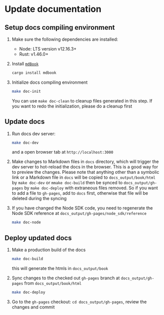 # Update documentation

## Setup docs compiling environment

1. Make sure the following dependencies are installed:
   - Node: LTS version v12.16.3+
   - Rust: v1.46.0+
2. Install [`mdBook`](https://github.com/rust-lang/mdBook)

    ```zsh
    cargo install mdbook
    ```

3. Initialize docs compiling environment

    ```zsh
    make doc-init
    ```

   You can use `make doc-clean` to cleanup files generated in this step. If you want to redo the initialization, please do a cleanup first

## Update docs

1. Run docs dev server:

    ```zsh
    make doc-dev
    ```

   and a open browser tab at `http://localhost:3000`

2. Make changes to Markdown files in `docs` directory, which will trigger the dev server to hot-reload the docs in the browser. This is a good way for to preview the changes. Please note that anything other than a symbolic link or a Markdown file in `docs` will be copied to `docs_output/book/html` by `make doc-dev` or `mmake doc-build` then be synced to `docs_output/gh-pages` by `make doc-deploy` with extraneous files removed. So if you want to add a file to `gh-pages`, add to `docs` first, otherwise that file will be deleted during the syncing

3. If you have changed the Node SDK code, you need to regenerate the Node SDK reference at `docs_output/gh-pages/node_sdk/reference`

    ```zsh
    make doc-node
    ```

## Deploy updated docs

1. Make a production build of the docs

    ```zsh
    make doc-build
    ```

   this will generate the htmls in `docs_output/book`

2. Sync changes to the checked out `gh-pages` branch at `docs_output/gh-pages` from `docs_output/book/html`

    ```zsh
    make doc-deploy
    ```

3. Go to the `gh-pages` checkout: `cd docs_output/gh-pages`, review the changes and commit
